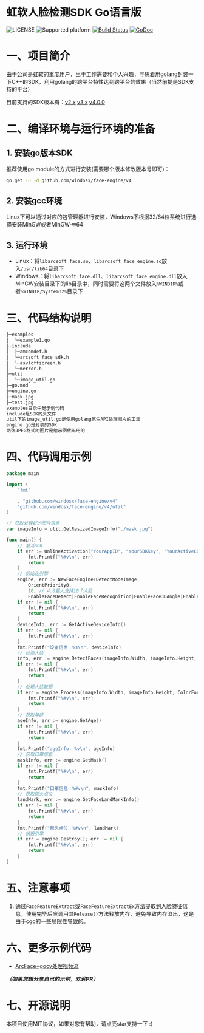 # 虹软人脸检测SDK Go语言版
![LICENSE](https://img.shields.io/github/license/windosx/face-engine)
![Supported platform](https://img.shields.io/badge/platform-win%20%7C%20linux-lightgrey)
[![Build Status](https://travis-ci.org/windosx/face-engine.svg?branch=master)](https://travis-ci.org/windosx/face-engine)
[![GoDoc](http://godoc.org/github.com/windosx/face-engine?status.svg)](http://godoc.org/github.com/windosx/face-engine)

# 一、项目简介

由于公司是虹软的重度用户，出于工作需要和个人兴趣，寻思着用golang封装一下C++的SDK，利用golang的跨平台特性达到跨平台的效果（当然前提是SDK支持的平台）

目前支持的SDK版本有：[v2.x](https://github.com/windosx/face-engine/tree/v2.2.0) [v3.x](https://github.com/windosx/face-engine/tree/v3.0.7) [v4.0.0](https://github.com/windosx/face-engine)

# 二、编译环境与运行环境的准备

## 1. 安装go版本SDK
推荐使用go module的方式进行安装(需要哪个版本修改版本号即可)：

```bash
go get -u -d github.com/windosx/face-engine/v4
```
## 2. 安装gcc环境
Linux下可以通过对应的包管理器进行安装，Windows下根据32/64位系统进行选择安装MinGW或者MinGW-w64

## 3. 运行环境
 - Linux：将`libarcsoft_face.so`、`libarcsoft_face_engine.so`放入`/usr/lib64`目录下
 - Windows：将`libarcsoft_face.dll`、`libarcsoft_face_engine.dll`放入MinGW安装目录下的lib目录中，同时需要将这两个文件放入`%WINDIR%`或者`%WINDIR/System32%`目录下

# 三、代码结构说明
```bash
├─examples
│  └─example1.go
├─include
│  ├─amcomdef.h
│  └─arcsoft_face_sdk.h
│  └─asvloffscreen.h
│  └─merror.h
├─util
│  └─image_util.go
├─go.mod
├─engine.go
├─mask.jpg
├─test.jpg
examples目录中是示例代码
include是SDK的头文件
util下的image_util.go是使用golang原生API处理图片的工具
engine.go是封装的SDK
两张JPEG格式的图片是给示例代码用的
```
# 四、代码调用示例
```go
package main

import (
	"fmt"

	. "github.com/windosx/face-engine/v4"
	"github.com/windosx/face-engine/v4/util"
)

// 获取处理好的图片信息
var imageInfo = util.GetResizedImageInfo("./mask.jpg")

func main() {
	// 激活SDK
	if err := OnlineActivation("YourAppID", "YourSDKKey", "YourActiveCode"); err != nil {
		fmt.Printf("%#v\n", err)
		return
	}
	// 初始化引擎
	engine, err := NewFaceEngine(DetectModeImage,
		OrientPriority0,
		10, // 4.0最大支持10个人脸
		EnableFaceDetect|EnableFaceRecognition|EnableFace3DAngle|EnableLiveness|EnableIRLiveness|EnableAge|EnableGender|EnableMaskDetect|EnableFaceLandMark)
	if err != nil {
		fmt.Printf("%#v\n", err)
		return
	}
	deviceInfo, err := GetActiveDeviceInfo()
	if err != nil {
		fmt.Printf("%#v\n", err)
	}
	fmt.Printf("设备信息：%s\n", deviceInfo)
	// 检测人脸
	info, err := engine.DetectFaces(imageInfo.Width, imageInfo.Height, ColorFormatBGR24, imageInfo.DataUInt8)
	if err != nil {
		fmt.Printf("%#v\n", err)
		return
	}
	// 处理人脸数据
	if err = engine.Process(imageInfo.Width, imageInfo.Height, ColorFormatBGR24, imageInfo.DataUInt8, info, EnableAge|EnableGender|EnableFace3DAngle|EnableLiveness|EnableMaskDetect|EnableFaceLandMark); err != nil {
		fmt.Printf("%#v\n", err)
		return
	}
	// 获取年龄
	ageInfo, err := engine.GetAge()
	if err != nil {
		fmt.Printf("%#v\n", err)
		return
	}
	fmt.Printf("ageInfo: %v\n", ageInfo)
	// 获取口罩信息
	maskInfo, err := engine.GetMask()
	if err != nil {
		fmt.Printf("%#v\n", err)
		return
	}
	fmt.Printf("口罩信息：%#v\n", maskInfo)
	// 获取额头点位
	landMark, err := engine.GetFaceLandMarkInfo()
	if err != nil {
		fmt.Printf("%#v\n", err)
		return
	}
	fmt.Printf("额头点位：%#v\n", landMark)
	// 销毁引擎
	if err = engine.Destroy(); err != nil {
		fmt.Printf("%#v\n", err)
		return
	}
}
```
# 五、注意事项
1. 通过`FaceFeatureExtract`或`FaceFeatureExtractEx`方法提取到人脸特征信息，使用完毕后应调用其`Release()`方法释放内存，避免导致内存溢出，这是由于cgo的一些局限性导致的。

# 六、更多示例代码
- [ArcFace+gocv处理视频流](https://github.com/windosx/arcface-gocv-examples)

***（如果您想分享自己的示例，欢迎PR）***

# 七、开源说明
本项目使用MIT协议，如果对您有帮助，请点亮star支持一下 :)